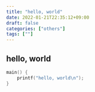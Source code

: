 ```yaml
---
title: "hello, world"
date: 2022-01-21T22:35:12+09:00
draft: false
categories: ["others"]
tags: [""]
---
```


## hello, world

```c
main() {
    printf("hello, world\n");
}
```
